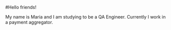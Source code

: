#Hello friends!

 My name is Maria and I am studying to be a QA Engineer.
 Currently I work in a payment aggregator.
